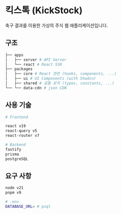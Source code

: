 # 킥스톡 (KickStock)

축구 결과를 이용한 가상의 주식 웹 애플리케이션입니다.

## 구조

```sh
├── apps
│   ├── server # API Server
│   └── react # React SSR
├── packages
│   ├── core # React 관련 (hooks, components, ...)
│   ├── ui # UI Components (with Shadcn)
│   ├── shared # 공통 로직 (types, constants, ...)
└── └── data-cdn # json CDN
```

## 사용 기술

```sh
# Frontend

react v19
react-query v5
react-router v7

# Backend
fastify
prisma
postgreSQL
```

## 요구 사항

```sh
node v21
pnpm v9
```

```sh
# .env
DATABASE_URL= # psql
```
